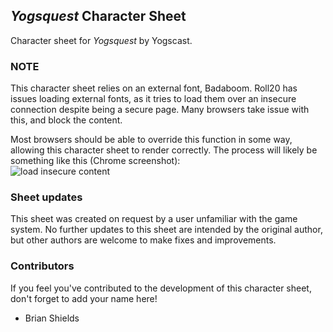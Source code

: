 ## _Yogsquest_ Character Sheet

Character sheet for _Yogsquest_ by Yogscast.

### NOTE

This character sheet relies on an external font, Badaboom. Roll20 has issues loading external fonts, as it tries to load them over an insecure connection despite being a secure page. Many browsers take issue with this, and block the content.

Most browsers should be able to override this function in some way, allowing this character sheet to render correctly. The process will likely be something like this (Chrome screenshot):  
![load insecure content](http://i.imgur.com/0pD2w71.png)

### Sheet updates

This sheet was created on request by a user unfamiliar with the game system. No further updates to this sheet are intended by the original author, but other authors are welcome to make fixes and improvements.

### Contributors

If you feel you've contributed to the development of this character sheet, don't forget to add your name here!

* Brian Shields
